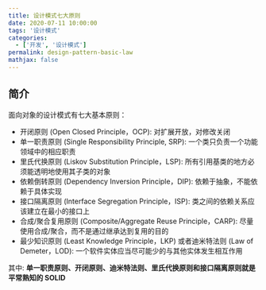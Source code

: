 ```yaml
---
title: 设计模式七大原则
date: 2020-07-11 10:00:00
tags: '设计模式'
categories:
  - ['开发', '设计模式']
permalink: design-pattern-basic-law
mathjax: false
---
```


## 简介

面向对象的设计模式有七大基本原则：

- 开闭原则 (Open Closed Principle，OCP): 对扩展开放，对修改关闭
- 单一职责原则 (Single Responsibility Principle, SRP): 一个类只负责一个功能领域中的相应职责
- 里氏代换原则 (Liskov Substitution Principle，LSP): 所有引用基类的地方必须能透明地使用其子类的对象
- 依赖倒转原则 (Dependency Inversion Principle，DIP): 依赖于抽象，不能依赖于具体实现
- 接口隔离原则 (Interface Segregation Principle，ISP): 类之间的依赖关系应该建立在最小的接口上
- 合成/聚合复用原则 (Composite/Aggregate Reuse Principle，CARP): 尽量使用合成/聚合，而不是通过继承达到复用的目的
- 最少知识原则 (Least Knowledge Principle，LKP) 或者迪米特法则 (Law of Demeter，LOD): 一个软件实体应当尽可能少的与其他实体发生相互作用

其中: **单一职责原则、开闭原则、迪米特法则、里氏代换原则和接口隔离原则就是平常熟知的 SOLID**
